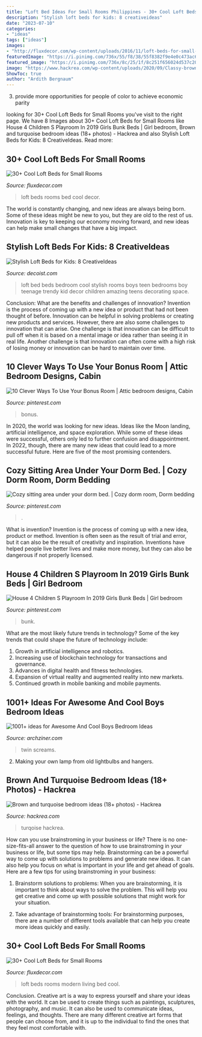 ```yaml
---
title: "Loft Bed Ideas For Small Rooms Philippines - 30+ Cool Loft Beds For Small Rooms"
description: "Stylish loft beds for kids: 8 creativeideas"
date: "2023-07-10"
categories:
- "ideas"
tags: ["ideas"]
images:
- "http://fluxdecor.com/wp-content/uploads/2016/11/loft-beds-for-small-rooms/23-loft-beds-for-small-rooms.jpg"
featuredImage: "https://i.pinimg.com/736x/55/f8/38/55f8382f9e4e0c473ac6d91ca369868f--sitting-area-dorm.jpg"
featured_image: "https://i.pinimg.com/736x/8c/25/1f/8c251f656024d537c20bedc10d2d42ae.jpg"
image: "https://www.hackrea.com/wp-content/uploads/2020/09/Classy-brown-bedroom-in-combination-with-dark-turqoise-768x468.jpg"
ShowToc: true
author: "Ardith Bergnaum"
---
```



3. provide more opportunities for people of color to achieve economic parity

	

		
looking for 30+ Cool Loft Beds for Small Rooms you've visit to the right page. We have 8 Images about 30+ Cool Loft Beds for Small Rooms like House 4 Children S Playroom In 2019 Girls Bunk Beds | Girl bedroom, Brown and turquoise bedroom ideas (18+ photos) - Hackrea and also Stylish Loft Beds for Kids: 8 CreativeIdeas. Read more:
		
    
## 30+ Cool Loft Beds For Small Rooms

<img loading=lazy src="http://fluxdecor.com/wp-content/uploads/2016/11/loft-beds-for-small-rooms/14-loft-beds-for-small-rooms.jpg" onerror="this.onerror=null;this.src='https://tse2.mm.bing.net/th?id=OIP.gX1wlUBtT8MrmbKJcwfAGAHaLH&amp;pid=15.1';" alt="30+ Cool Loft Beds for Small Rooms">

_Source: fluxdecor.com_

>loft beds rooms bed cool decor. 

	

The world is constantly changing, and new ideas are always being born. Some of these ideas might be new to you, but they are old to the rest of us. Innovation is key to keeping our economy moving forward, and new ideas can help make small changes that have a big impact.

    
## Stylish Loft Beds For Kids: 8 CreativeIdeas

<img loading=lazy src="http://cdn.decoist.com/wp-content/uploads/2012/12/cool-loft-bed-kids.jpg" onerror="this.onerror=null;this.src='https://tse1.mm.bing.net/th?id=OIP.f251jqSOdiSZh8NIYufmXAHaFx&amp;pid=15.1';" alt="Stylish Loft Beds for Kids: 8 CreativeIdeas">

_Source: decoist.com_

>loft bed beds bedroom cool stylish rooms boys teen bedrooms boy teenage trendy kid decor children amazing teens decorating space. 

	

Conclusion: What are the benefits and challenges of innovation?
Invention is the process of coming up with a new idea or product that had not been thought of before. Innovation can be helpful in solving problems or creating new products and services. However, there are also some challenges to innovation that can arise. One challenge is that innovation can be difficult to pull off when it is based on a mental image or idea rather than seeing it in real life. Another challenge is that innovation can often come with a high risk of losing money or innovation can be hard to maintain over time.

    
## 10 Clever Ways To Use Your Bonus Room | Attic Bedroom Designs, Cabin

<img loading=lazy src="https://i.pinimg.com/736x/8c/25/1f/8c251f656024d537c20bedc10d2d42ae.jpg" onerror="this.onerror=null;this.src='https://tse3.mm.bing.net/th?id=OIP.-0j6ieE1Xq2Y8ButRqyOMQHaJP&amp;pid=15.1';" alt="10 Clever Ways To Use Your Bonus Room | Attic bedroom designs, Cabin">

_Source: pinterest.com_

>bonus. 

	

In 2020, the world was looking for new ideas. Ideas like the Moon landing, artificial intelligence, and space exploration. While some of these ideas were successful, others only led to further confusion and disappointment. In 2022, though, there are many new ideas that could lead to a more successful future. Here are five of the most promising contenders.

    
## Cozy Sitting Area Under Your Dorm Bed. | Cozy Dorm Room, Dorm Bedding

<img loading=lazy src="https://i.pinimg.com/736x/55/f8/38/55f8382f9e4e0c473ac6d91ca369868f--sitting-area-dorm.jpg" onerror="this.onerror=null;this.src='https://tse3.mm.bing.net/th?id=OIP.eVMFDxliNmyAjYEu6x4n0AHaJ3&amp;pid=15.1';" alt="Cozy sitting area under your dorm bed. | Cozy dorm room, Dorm bedding">

_Source: pinterest.com_

>. 

	

What is invention?
Invention is the process of coming up with a new idea, product or method. Invention is often seen as the result of trial and error, but it can also be the result of creativity and inspiration. Inventions have helped people live better lives and make more money, but they can also be dangerous if not properly licensed.

    
## House 4 Children S Playroom In 2019 Girls Bunk Beds | Girl Bedroom

<img loading=lazy src="https://i.pinimg.com/736x/08/2f/a8/082fa8e0c10cf399f82239ffa87b8f14.jpg" onerror="this.onerror=null;this.src='https://tse1.mm.bing.net/th?id=OIP.-C870X2i-k4H973QBXEs1AHaJ3&amp;pid=15.1';" alt="House 4 Children S Playroom In 2019 Girls Bunk Beds | Girl bedroom">

_Source: pinterest.com_

>bunk. 

	

What are the most likely future trends in technology?
Some of the key trends that could shape the future of technology include: 
1. Growth in artificial intelligence and robotics. 
2. Increasing use of blockchain technology for transactions and governance. 
3. Advances in digital health and fitness technologies. 
4. Expansion of virtual reality and augmented reality into new markets. 
5. Continued growth in mobile banking and mobile payments.

    
## 1001+ Ideas For Awesome And Cool Boys Bedroom Ideas

<img loading=lazy src="https://archziner.com/wp-content/uploads/2020/07/wooden-floor-boys-room-paint-ideas-twin-bed-with-grey-bed-sheets-blue-led-lights-underneath-blue-white-poster-above-the-bed.jpg" onerror="this.onerror=null;this.src='https://tse1.mm.bing.net/th?id=OIP.zHGjuch15cMg3XqDFP9YDQHaJ3&amp;pid=15.1';" alt="1001+ ideas for Awesome And Cool Boys Bedroom Ideas">

_Source: archziner.com_

>twin screams. 

	

2. Making your own lamp from old lightbulbs and hangers.

    
## Brown And Turquoise Bedroom Ideas (18+ Photos) - Hackrea

<img loading=lazy src="https://www.hackrea.com/wp-content/uploads/2020/09/Classy-brown-bedroom-in-combination-with-dark-turqoise-768x468.jpg" onerror="this.onerror=null;this.src='https://tse4.mm.bing.net/th?id=OIP.Ty3_FaEVbR2MkCoFsKMJLAHaEg&amp;pid=15.1';" alt="Brown and turquoise bedroom ideas (18+ photos) - Hackrea">

_Source: hackrea.com_

>turqoise hackrea. 

	

How can you use brainstroming in your business or life?
There is no one-size-fits-all answer to the question of how to use brainstroming in your business or life, but some tips may help. Brainstorming can be a powerful way to come up with solutions to problems and generate new ideas. It can also help you focus on what is important in your life and get ahead of goals. Here are a few tips for using brainstroming in your business: 
1. Brainstorm solutions to problems: When you are brainstorming, it is important to think about ways to solve the problem. This will help you get creative and come up with possible solutions that might work for your situation. 

2. Take advantage of brainstorming tools: For brainstorming purposes, there are a number of different tools available that can help you create more ideas quickly and easily.

    
## 30+ Cool Loft Beds For Small Rooms

<img loading=lazy src="http://fluxdecor.com/wp-content/uploads/2016/11/loft-beds-for-small-rooms/23-loft-beds-for-small-rooms.jpg" onerror="this.onerror=null;this.src='https://tse2.mm.bing.net/th?id=OIP.JCg0iVd3aP9Xn9tkPesl5wHaLH&amp;pid=15.1';" alt="30+ Cool Loft Beds for Small Rooms">

_Source: fluxdecor.com_

>loft beds rooms modern living bed cool. 

	

Conclusion.
Creative art is a way to express yourself and share your ideas with the world. It can be used to create things such as paintings, sculptures, photography, and music. It can also be used to communicate ideas, feelings, and thoughts. There are many different creative art forms that people can choose from, and it is up to the individual to find the ones that they feel most comfortable with.

